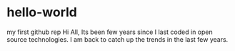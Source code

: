 # hello-world
my first github rep
Hi All,
Its been few years since I last coded in open source technologies. I am back to catch up the trends in the last few years.
